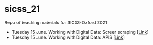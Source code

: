 # sicss_21

Repo of teaching materials for SICSS-Oxford 2021

- Tuesday 15 June. Working with Digital Data: Screen scraping \[[Link](https://raw.githack.com/cjbarrie/sicss_21/main/01_scraping_APIs/01_scraping_APIs.html)\]
- Tuesday 15 June. Working with Digital Data: APIS \[[Link](https://raw.githack.com/cjbarrie/sicss_21/main/01_scraping_APIs/02_scraping_APIs.html)\]